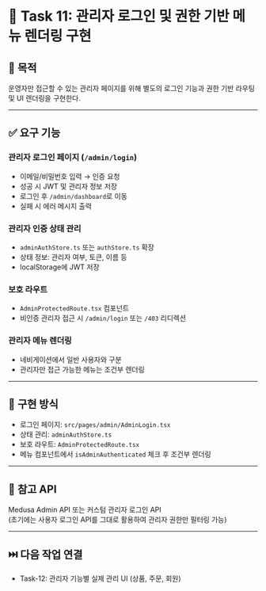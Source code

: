 
# 🧾 Task 11: 관리자 로그인 및 권한 기반 메뉴 렌더링 구현

## 📌 목적
운영자만 접근할 수 있는 관리자 페이지를 위해 별도의 로그인 기능과 권한 기반 라우팅 및 UI 렌더링을 구현한다.

---

## ✅ 요구 기능

### 관리자 로그인 페이지 (`/admin/login`)
- 이메일/비밀번호 입력 → 인증 요청
- 성공 시 JWT 및 관리자 정보 저장
- 로그인 후 `/admin/dashboard`로 이동
- 실패 시 에러 메시지 출력

### 관리자 인증 상태 관리
- `adminAuthStore.ts` 또는 `authStore.ts` 확장
- 상태 정보: 관리자 여부, 토큰, 이름 등
- localStorage에 JWT 저장

### 보호 라우트
- `AdminProtectedRoute.tsx` 컴포넌트
- 비인증 관리자 접근 시 `/admin/login` 또는 `/403` 리디렉션

### 관리자 메뉴 렌더링
- 네비게이션에서 일반 사용자와 구분
- 관리자만 접근 가능한 메뉴는 조건부 렌더링

---

## 🧱 구현 방식

- 로그인 페이지: `src/pages/admin/AdminLogin.tsx`
- 상태 관리: `adminAuthStore.ts`
- 보호 라우트: `AdminProtectedRoute.tsx`
- 메뉴 컴포넌트에서 `isAdminAuthenticated` 체크 후 조건부 렌더링

---

## 🔐 참고 API

Medusa Admin API 또는 커스텀 관리자 로그인 API  
(초기에는 사용자 로그인 API를 그대로 활용하여 관리자 권한만 필터링 가능)

---

## ⏭️ 다음 작업 연결

- Task-12: 관리자 기능별 실제 관리 UI (상품, 주문, 회원)

